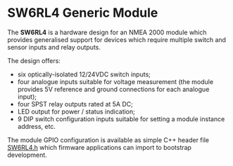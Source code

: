 # SW6RL4 Generic Module

The __SW6RL4__ is a hardware design for an NMEA 2000 module which
provides generalised support for devices which require multiple
switch and sensor inputs and relay outputs.

The design offers:

* six optically-isolated 12/24VDC switch inputs;
* four analogue inputs suitable for voltage measurement (the module
  provides 5V reference and ground connections for each analogue
  input);
* four SPST relay outputs rated at 5A DC;
* LED output for power / status indication;
* 9 DIP switch configuration inputs suitable for setting a module
  instance address, etc.

The module GPIO configuration is available as simple C++ header file
[SW6RL4.h](SW6RL4.h) which firmware applications can import to
bootstrap development.